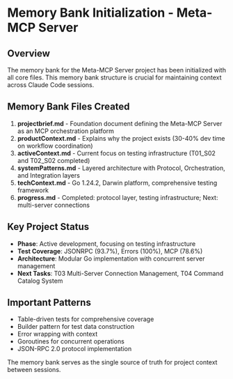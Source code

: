 # Memory Bank Initialization - Meta-MCP Server

## Overview
The memory bank for the Meta-MCP Server project has been initialized with all core files. This memory bank structure is crucial for maintaining context across Claude Code sessions.

## Memory Bank Files Created
1. **projectbrief.md** - Foundation document defining the Meta-MCP Server as an MCP orchestration platform
2. **productContext.md** - Explains why the project exists (30-40% dev time on workflow coordination)
3. **activeContext.md** - Current focus on testing infrastructure (T01_S02 and T02_S02 completed)
4. **systemPatterns.md** - Layered architecture with Protocol, Orchestration, and Integration layers
5. **techContext.md** - Go 1.24.2, Darwin platform, comprehensive testing framework
6. **progress.md** - Completed: protocol layer, testing infrastructure; Next: multi-server connections

## Key Project Status
- **Phase**: Active development, focusing on testing infrastructure
- **Test Coverage**: JSONRPC (93.7%), Errors (100%), MCP (78.6%)
- **Architecture**: Modular Go implementation with concurrent server management
- **Next Tasks**: T03 Multi-Server Connection Management, T04 Command Catalog System

## Important Patterns
- Table-driven tests for comprehensive coverage
- Builder pattern for test data construction
- Error wrapping with context
- Goroutines for concurrent operations
- JSON-RPC 2.0 protocol implementation

The memory bank serves as the single source of truth for project context between sessions.